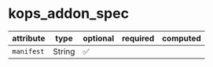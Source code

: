 # kops_addon_spec

| attribute | type | optional | required | computed |
| --- | --- | --- | --- | --- |
| `manifest` | String | :white_check_mark: |  |  |

